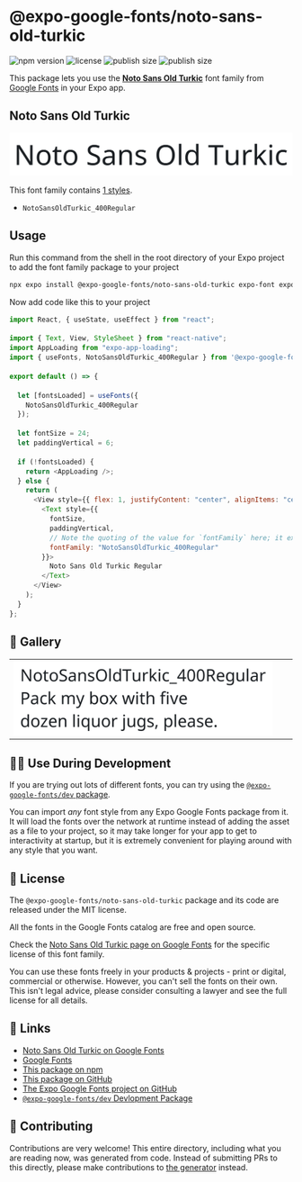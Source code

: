 # @expo-google-fonts/noto-sans-old-turkic

![npm version](https://flat.badgen.net/npm/v/@expo-google-fonts/noto-sans-old-turkic)
![license](https://flat.badgen.net/github/license/expo/google-fonts)
![publish size](https://flat.badgen.net/packagephobia/install/@expo-google-fonts/noto-sans-old-turkic)
![publish size](https://flat.badgen.net/packagephobia/publish/@expo-google-fonts/noto-sans-old-turkic)

This package lets you use the [**Noto Sans Old Turkic**](https://fonts.google.com/specimen/Noto+Sans+Old+Turkic) font family from [Google Fonts](https://fonts.google.com/) in your Expo app.

## Noto Sans Old Turkic

![Noto Sans Old Turkic](./font-family.png)

This font family contains [1 styles](#-gallery).

- `NotoSansOldTurkic_400Regular`

## Usage

Run this command from the shell in the root directory of your Expo project to add the font family package to your project

```sh
npx expo install @expo-google-fonts/noto-sans-old-turkic expo-font expo-app-loading
```

Now add code like this to your project

```js
import React, { useState, useEffect } from "react";

import { Text, View, StyleSheet } from "react-native";
import AppLoading from "expo-app-loading";
import { useFonts, NotoSansOldTurkic_400Regular } from '@expo-google-fonts/noto-sans-old-turkic';

export default () => {

  let [fontsLoaded] = useFonts({
    NotoSansOldTurkic_400Regular
  });

  let fontSize = 24;
  let paddingVertical = 6;

  if (!fontsLoaded) {
    return <AppLoading />;
  } else {
    return (
      <View style={{ flex: 1, justifyContent: "center", alignItems: "center" }}>
        <Text style={{
          fontSize,
          paddingVertical,
          // Note the quoting of the value for `fontFamily` here; it expects a string!
          fontFamily: "NotoSansOldTurkic_400Regular"
        }}>
          Noto Sans Old Turkic Regular
        </Text>
      </View>
    );
  }
};
```

## 🔡 Gallery


||||
|-|-|-|
|![NotoSansOldTurkic_400Regular](./NotoSansOldTurkic_400Regular.ttf.png)||||


## 👩‍💻 Use During Development

If you are trying out lots of different fonts, you can try using the [`@expo-google-fonts/dev` package](https://github.com/expo/google-fonts/tree/master/font-packages/dev#readme).

You can import _any_ font style from any Expo Google Fonts package from it. It will load the fonts over the network at runtime instead of adding the asset as a file to your project, so it may take longer for your app to get to interactivity at startup, but it is extremely convenient for playing around with any style that you want.


## 📖 License

The `@expo-google-fonts/noto-sans-old-turkic` package and its code are released under the MIT license.

All the fonts in the Google Fonts catalog are free and open source.

Check the [Noto Sans Old Turkic page on Google Fonts](https://fonts.google.com/specimen/Noto+Sans+Old+Turkic) for the specific license of this font family.

You can use these fonts freely in your products & projects - print or digital, commercial or otherwise. However, you can't sell the fonts on their own. This isn't legal advice, please consider consulting a lawyer and see the full license for all details.

## 🔗 Links

- [Noto Sans Old Turkic on Google Fonts](https://fonts.google.com/specimen/Noto+Sans+Old+Turkic)
- [Google Fonts](https://fonts.google.com/)
- [This package on npm](https://www.npmjs.com/package/@expo-google-fonts/noto-sans-old-turkic)
- [This package on GitHub](https://github.com/expo/google-fonts/tree/master/font-packages/noto-sans-old-turkic)
- [The Expo Google Fonts project on GitHub](https://github.com/expo/google-fonts)
- [`@expo-google-fonts/dev` Devlopment Package](https://github.com/expo/google-fonts/tree/master/font-packages/dev)

## 🤝 Contributing

Contributions are very welcome! This entire directory, including what you are reading now, was generated from code. Instead of submitting PRs to this directly, please make contributions to [the generator](https://github.com/expo/google-fonts/tree/master/packages/generator) instead.
